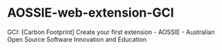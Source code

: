 # AOSSIE-web-extension-GCI
GCI: [Carbon Footprint] Create your first extension - AOSSIE - Australian Open Source Software Innovation and Education

